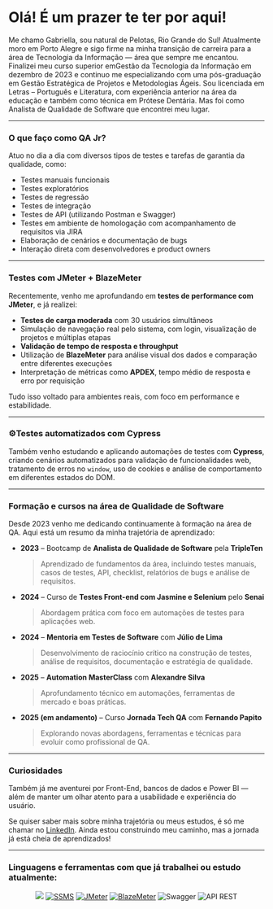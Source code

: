 # Olá! É um prazer te ter por aqui! 

Me chamo Gabriella, sou natural de Pelotas, Rio Grande do Sul! 
Atualmente moro em Porto Alegre e sigo firme na minha transição de carreira para a área de Tecnologia da Informação — área que sempre me encantou. Finalizei meu curso superior emGestão da Tecnologia da Informação em dezembro de 2023 e continuo me especializando com uma pós-graduação em Gestão Estratégica de Projetos e Metodologias Ágeis.
Sou licenciada em Letras – Português e Literatura, com experiência anterior na área da educação e também como técnica em Prótese Dentária. Mas foi como Analista de Qualidade de Software que encontrei meu lugar.

---

### O que faço como QA Jr?

Atuo no dia a dia com diversos tipos de testes e tarefas de garantia da qualidade, como:

- Testes manuais funcionais  
- Testes exploratórios  
- Testes de regressão  
- Testes de integração  
- Testes de API (utilizando Postman e Swagger)  
- Testes em ambiente de homologação com acompanhamento de requisitos via JIRA  
- Elaboração de cenários e documentação de bugs  
- Interação direta com desenvolvedores e product owners

---

### Testes com JMeter + BlazeMeter

Recentemente, venho me aprofundando em **testes de performance com JMeter**, e já realizei:
- **Testes de carga moderada** com 30 usuários simultâneos  
- Simulação de navegação real pelo sistema, com login, visualização de projetos e múltiplas etapas  
- **Validação de tempo de resposta e throughput**  
- Utilização de **BlazeMeter** para análise visual dos dados e comparação entre diferentes execuções  
- Interpretação de métricas como **APDEX**, tempo médio de resposta e erro por requisição

Tudo isso voltado para ambientes reais, com foco em performance e estabilidade.

---

### ⚙Testes automatizados com Cypress

Também venho estudando e aplicando automações de testes com **Cypress**, criando cenários automatizados para validação de funcionalidades web, tratamento de erros no `window`, uso de cookies e análise de comportamento em diferentes estados do DOM.

---

### Formação e cursos na área de Qualidade de Software

Desde 2023 venho me dedicando continuamente à formação na área de QA. Aqui está um resumo da minha trajetória de aprendizado:

- **2023** – Bootcamp de **Analista de Qualidade de Software** pela **TripleTen**  
  > Aprendizado de fundamentos da área, incluindo testes manuais, casos de testes, API, checklist, relatórios de bugs e análise de requisitos.

- **2024** – Curso de **Testes Front-end com Jasmine e Selenium** pelo **Senai**  
  > Abordagem prática com foco em automações de testes para aplicações web.

- **2024** – **Mentoria em Testes de Software** com **Júlio de Lima**  
  > Desenvolvimento de raciocínio crítico na construção de testes, análise de requisitos, documentação e estratégia de qualidade.

- **2025** – **Automation MasterClass** com **Alexandre Silva**  
  > Aprofundamento técnico em automações, ferramentas de mercado e boas práticas.

- **2025 (em andamento)** – Curso **Jornada Tech QA** com **Fernando Papito**  
  > Explorando novas abordagens, ferramentas e técnicas para evoluir como profissional de QA.


---

### Curiosidades

Também já me aventurei por Front-End, bancos de dados e Power BI — além de manter um olhar atento para a usabilidade e experiência do usuário.

Se quiser saber mais sobre minha trajetória ou meus estudos, é só me chamar no [LinkedIn](https://www.linkedin.com/in/bibielilabraz). Ainda estou construindo meu caminho, mas a jornada já está cheia de aprendizados! 

---

### Linguagens e ferramentas com que já trabalhei ou estudo atualmente:

<p align="center">
  <a href="https://skillicons.dev">
    <img src="https://skillicons.dev/icons?i=html5,figma,html,mysql,postman,cypress,vscode,selenium,npm,github,discord,linkedin,instagram,azure,js,docker,ubuntu,nodejs,ts,gitlab,github,gherkin,mongodb" /></a>
  <a href="https://www.microsoft.com/en-us/sql-server/sql-server-downloads"><img src="https://img.shields.io/badge/SSMS-SQL%20Server%20Management%20Studio-blueviolet?logo=microsoftsqlserver&logoColor=white" alt="SSMS" /></a>
  <a href="https://jmeter.apache.org/"><img src="https://img.shields.io/badge/JMeter-Apache%20JMeter-ec2025?logo=apache&logoColor=white" alt="JMeter" /></a>
  <a href="https://www.blazemeter.com/"><img src="https://img.shields.io/badge/BlazeMeter-Performance%20Testing-orange?logo=blazemeter&logoColor=white" alt="BlazeMeter" /></a>
  <img src="https://img.shields.io/badge/Swagger-OpenAPI-green?logo=swagger&logoColor=white" alt="Swagger" />
  <img src="https://img.shields.io/badge/API%20REST-Testes%20e%20Validações-blue?logo=cloud&logoColor=white" alt="API REST" />
</p>

